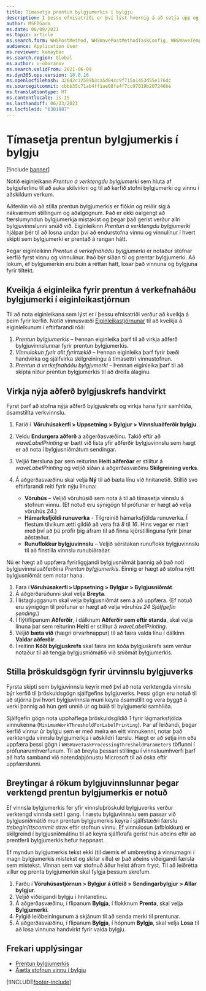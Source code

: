 ```yaml
---
title: Tímasetja prentun bylgjumerkis í bylgju
description: Í þessu efnisatriði er því lýst hvernig á að setja upp og nota virknina fyrir verktengda prentun á bylgjumerki.
author: MSFTGarm
ms.date: 06/09/2021
ms.topic: article
ms.search.form: WHSPostMethod, WHSWavePostMethodTaskConfig, WHSWaveTemplateTable, WHSParameters, WHSWaveTableListPage, WHSWorkTableListPage, WHSWorkTable, BatchJobEnhanced, WHSPlannedWorkOrder
audience: Application User
ms.reviewer: kamaybac
ms.search.region: Global
ms.author: v-obaranov
ms.search.validFrom: 2021-06-09
ms.dyn365.ops.version: 10.0.16
ms.openlocfilehash: 32842c32599b3ca5d84cc9f715a1453d55e176dc
ms.sourcegitcommit: cbbb35c71ab4ff1ae08fa4f7cc97019b207246be
ms.translationtype: HT
ms.contentlocale: is-IS
ms.lasthandoff: 06/23/2021
ms.locfileid: "6301887"
---
```

# <a name="schedule-wave-label-printing-during-wave"></a>Tímasetja prentun bylgjumerkis í bylgju

[!include [banner](../../includes/banner.md)]

Notið eiginleikann *Prentun á verktengdu bylgjumerki* sem hluta af bylgjuferlinu til að auka skilvirkni og til að kerfið stofni bylgjumerki og vinnu í aðskildum verkum.

Aðferðin við að stilla prentun bylgjumerkis er flókin og reiðir sig á nákvæmum stillingum og aðalgögnum. Það er ekki óalgengt að færslumyndun bylgjumerkja mistakist og þegar það gerist verður allri bylgjuvinnslunni snúið við. Eiginleikinn *Prentun á verktengdu bylgjumerki* hjálpar þér til að losna undan því að endurstofna vinnu og vinnulínur í hvert skipti sem bylgjumerki er prentað á rangan hátt.

Þegar eiginleikinn *Prentun á verkefnaháðu bylgjumerki* er notaður stofnar kerfið fyrst vinnu og vinnulínur. Það býr síðan til og prentar bylgjumerki. Að lokum, ef bylgjumerkin eru búin á réttan hátt, losar það vinnuna og bylgjuna fyrir tiltekt.

## <a name="turn-on-the-task-based-wave-label-printing-feature-in-feature-management"></a>Kveikja á eiginleika fyrir prentun á verkefnaháðu bylgjumerki í eiginleikastjórnun

Til að nota eiginleikana sem lýst er í þessu efnisatriði verður að kveikja á þeim fyrir kerfið. Notið vinnusvæði [Eiginleikastjórnunar](../../fin-ops-core/fin-ops/get-started/feature-management/feature-management-overview.md) til að kveikja á eiginleikunum í eftirfarandi röð:

1. *Prentun bylgjumerkis* – Þennan eiginleika þarf til að virkja aðferð bylgjuvinnslunnar fyrir prentun bylgjumerkis.
1. *Vinnulokun fyrir allt fyrirtækið* – Þennan eiginleika þarf fyrir bæði handvirka og sjálfvirka skilgreiningu á tímasettri vinnustofnun.
1. *Prentun á verkefnaháðu bylgjumerki* – Þennan eiginleika þarf til að skipta niður prentun bylgjumerkis til að dreifa álaginu.

## <a name="manually-enable-the-new-wave-step-method"></a>Virkja nýja aðferð bylgjuskrefs handvirkt

Fyrst þarf að stofna nýja aðferð bylgjuskrefs og virkja hana fyrir samhliða, ósamstillta verkvinnslu.

1. Farið í  **Vöruhúsakerfi \> Uppsetning \> Bylgjur \> Vinnsluaðferðir bylgju**.
1. Veldu **Endurgera aðferð** á aðgerðasvæðinu. Takið eftir að *waveLabelPrinting* er bætt við lista yfir aðferðir bylgjuvinnslu sem hægt er að nota í bylgjusniðmátum sendingar.
1. Veljið færsluna þar sem reiturinn **Heiti aðferðar** er stilltur á *waveLabelPrinting* og veljið síðan á aðgerðasvæðinu **Skilgreining verks**.
1. Á aðgerðasvæðinu skal velja **Ný** til að bæta línu við hnitanetið. Stillið svo eftirfarandi reiti fyrir nýju línuna:

    - **Vöruhús** – Veljið vöruhúsið sem nota á til að tímasetja vinnslu á stofnun vinnu. (Ef notuð eru sýnigögn til prófunar er hægt að velja vöruhús *24*.)
    - **Hámarksfjöldi runuverka** - Tilgreinið hámarksfjölda runuverka. Í flestum tilvikum ætti gildið að vera frá *8* til *16*. Hins vegar er mælt með því að þú prófir þig áfram til að finna kjörstillinguna fyrir þínar aðstæður.
    - **Runuflokkur bylgjuvinnslu** – Veljið sérstakan runuflokk bylgjuvinnslu til að fínstilla vinnslu runubiðraðar.

Nú er hægt að uppfæra fyrirliggjandi bylgjusniðmát þannig að það noti bylgjuvinnsluaðferðina *Prentun bylgjumerkis*. Einnig er hægt að stofna nýtt bylgjusniðmát sem notar hana.

1. Fara í **Vöruhúsakerfi \> Uppsetning \> Bylgjur \> Bylgjusniðmát**.
1. Á aðgerðarúðunni skal velja **Breyta**.
1. Í listaglugganum skal velja bylgjusniðmát sem á að uppfæra. (Ef notuð eru sýnigögn til prófunar er hægt að velja vöruhús *24 Sjálfgefin sending*.)
1. Í flýtiflipanum **Aðferðir**, í dálknum **Aðferðir sem eftir standa**, skal velja línuna þar sem reiturinn **Heiti** er stilltur á *waveLabelPrinting*.
1. Veljið **bæta við** (hægri örvarhnappur) til að færa valda línu í dálkinn **Valdar aðferðir**.
1. Í reitinn **Kóði bylgjuskrefs** skal færa inn kóða bylgjuskrefs sem verður notaður til að tengja bylgjusniðmátið við sniðmát bylgjumerkis.

## <a name="set-wave-task-processing-threshold-data"></a>Stilla þröskuldsgögn fyrir úrvinnslu bylgjuverks

Fyrsta skipti sem bylgjuvinnsla keyrir með því að nota verktengda vinnslu býr kerfið til þröskuldsgögn sjálfgefins bylgjuverks. Þessi gögn eru notuð til að stjórna því hvort bylgjuvinnsla muni keyra ósamstillt og vera byggð á verki þannig að hún geti unnið úr og búið til bylgjumerki samhliða.

Sjálfgefin gögn nota upphaflega þröskuldsgildið *1* fyrir lágmarksfjölda vinnukenna (`MinimumWorkThresholdForLabelPrinting`). Þar af leiðandi, þegar kerfið vinnur úr bylgju sem er með meira en eitt vinnukenni, notar það verktengda vinnslu bylgjumerkja í aðskildri færslu. Hægt er að setja inn eða uppfæra þessi gögn í `WHSWaveTaskProcessingThresholdParameters` töflunni í prófunarumhverfunum. Til að breyta þessari stillingu í vinnsluumhverfi þarf að hafa samband við notendaþjónustu Microsoft til að óska eftir uppfærslunni.

## <a name="changes-to-the-wave-processing-logic-when-task-based-wave-label-printing-is-used"></a>Breytingar á rökum bylgjuvinnslunnar þegar verktengd prentun bylgjumerkis er notuð

Ef vinnsla bylgjumerkis fer yfir vinnsluþröskuld bylgjuverks verður verktengd vinnsla sett í gang. Í næstu bylgjuvinnslu sem passar við bylgjusniðmátið mun prentun bylgjumerkis keyra í sjálfstæðri færslu *ttsbegin*/*ttscommit* strax eftir stofnun vinnu. Ef vinnulosun (afblokkun) er skilgreind í bylgjusniðmátinu til að keyra sjálfkrafa gerist hún aðeins eftir að prentferli bylgjumerkis hefur heppnast.

Ef myndun bylgjumerkis tekst ekki (til dæmis ef umbreyting á vinnumagni í magn bylgjumerkis mistekst og skilar villu) er það aðeins viðeigandi færsla sem mistekst. Vinnan sem var stofnuð áður helst áfram fryst. Til að leiðrétta villur og prenta bylgjumerkin skal fylgja þessum skrefum.

1. Farðu í **Vöruhúsastjórnun \> Bylgjur á útleið \> Sendingarbylgjur \> Allar bylgjur**.
1. Veljið viðeigandi bylgju í hnitanetinu.
1. Á aðgerðasvæðinu, í flipanum **Bylgja**, í flokknum **Prenta**, skal velja **Bylgjumerki**.
1. Fylgið leiðbeiningunum á skjánum til að senda merki til prentunar.
1. Á aðgerðasvæðinu, í flipanum **Bylgja**, í hópnum **Bylgja**, skal velja **Losa** til að losa vinnuna handvirkt fyrir valda bylgju.

## <a name="additional-resources"></a>Frekari upplýsingar

- [Prentun bylgjumerkis](configure-wave-label-printing.md)
- [Áætla stofnun vinnu í bylgju](configure-wave-schedule-work-creation.md)

[!INCLUDE[footer-include](../../includes/footer-banner.md)]
